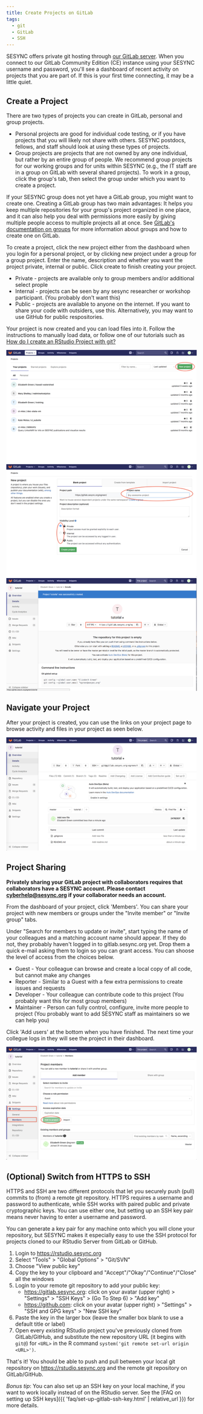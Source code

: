 ```yaml
---
title: Create Projects on GitLab
tags: 
  - git
  - GitLab
  - SSH
---
```


SESYNC offers private git hosting through [our GitLab server](https://gitlab.sesync.org). When you connect to our GitLab Community Edition (CE) instance using your SESYNC username and password, you'll see a dashboard of recent activity on projects that you are part of. If this is your first time connecting, it may be a little quiet.

## Create a Project

There are two types of projects you can create in GitLab, personal and group projects.

* Personal projects are good for individual code testing, or if you have projects that you will likely not share with others. SESYNC postdocs, fellows, and staff should look at using these types of projects.
* Group projects are projects that are not owned by any one individual, but rather by an entire group of people. We recommend group projects for our working groups and for units within SESYNC (e.g., the IT staff are in a group on GitLab with several shared projects). To work in a group, click the group's tab, then select the group under which you want to create a project.

If your SESYNC group does not yet have a GitLab group, you might want to create one. Creating a GitLab group has two main advantages: It helps you keep multiple repositories for your group's project organized in one place, and it can also help you deal with permissions more easily by giving multiple people access to multiple projects all at once. See [GitLab's documentation on groups](https://docs.gitlab.com/ee/user/group/) for more information about groups and how to create one on GitLab.

To create a project, click the new project either from the dashboard when you login for a personal project, or by clicking new project under a group for a group project. Enter the name, description and whether you want the project private, internal or public. Click create to finish creating your project.

* Private - projects are available only to group members and/or additional select prople
* Internal - projects can be seen by any sesync researcher or workshop participant. (You probably don't want this)
* Public - projects are available to anyone on the internet. If you want to share your code with outsiders, use this. Alternatively, you may want to use GitHub for public respositories.

Your project is now created and you can load files into it. Follow the instructions to manually load data, or follow one of our tutorials such as [How do I create an RStudio Project with git?](http://cyberhelp.sesync.org/faq/create-rstudio-from-git.html)

![](/assets/images/new-project.png)
![](/assets/images/setting_up.png)
![](/assets/images/empty_git_repository.png)

## Navigate your Project

After your project is created, you can use the links on your project page to browse activity and files in your project as seen below.

![](/assets/images/git_repository.png)

## Project Sharing

**Privately sharing your GitLab project with collaborators requires that collaborators have a SESYNC account. Please contact cyberhelp@sesync.org if your collaborator needs an account.**

From the dashboard of your project, click 'Members'. You can share your project with new members or groups under the "Invite member" or "Invite group" tabs.

Under "Search for members to update or invite", start typing the name of your colleagues and a matching account name should appear. If they do not, they probably haven't logged in to gitlab.sesync.org yet. Drop them a quick e-mail asking them to login so you can grant access. You can shoose the level of access from the choices below.

* Guest - Your colleague can browse and create a local copy of all code, but cannot make any changes
* Reporter - Similar to a Guest with a few extra permissions to create issues and requests
* Developer - Your colleague can contribute code to this project (You probably want this for most group members)
* Maintainer - Person can fully control, configure, invite more people to project (You probably want to add SESYNC staff as maintainers so we can help you)

Click 'Add users' at the bottom when you have finished. The next time your collegue logs in they will see the project in their dashboard. 

![](/assets/images/adding_people_git.png)

## (Optional) Switch from HTTPS to SSH

HTTPS and SSH are two different protocols that let you securely push (pull) commits to (from) a remote git repository. HTTPS requires a username and password to authenticate, while SSH works with paired public and private cryptographic keys. You can use either one, but setting up an SSH key pair means never having to enter a username and password.

You can generate a key pair for any machine onto which you will clone your repository, but SESYNC makes it especially easy to use the SSH protocol for projects cloned to our RStudio Server from GitLab or GitHub.

1.  Login to <https://rstudio.sesync.org>
2.  Select "Tools" > "Global Options" > "Git/SVN"
3.  Choose "View public key"
4.  Copy the key to your clipboard and
    "Accept"/"Okay"/"Continue"/"Close" all the windows
5.  Login to your remote git repository to add your public key:
    -   <https://gitlab.sesync.org>: click on your avatar (upper
        right) > "Settings" > "SSH Keys" > (Go To Step 6) >
        "Add key"
    -   <https://github.com>: click on your avatar (upper right) >
        "Settings" > "SSH and GPG keys" > "New SSH key"
6.  Paste the key in the larger box (leave the smaller box blank to use a default title or label)
7.  Open every *existing* RStudio project you've previously cloned from GitLab/GitHub, and substitute the new repository URL (it begins with `git@`) for `<URL>` in the R command `system('git remote set-url origin <URL>')`.

That's it! You should be able to push and pull between your local git
repository on <https://rstudio.sesync.org> and the remote git repository on GitLab/GitHub.

*Bonus tip*: You can also set up an SSH key on your local machine, if you want to work locally instead of on the RStudio server. 
See the [FAQ on setting up SSH keys]({{ 'faq/set-up-gitlab-ssh-key.html' | relative_url }}) for more details.
